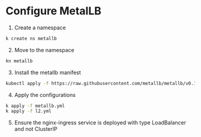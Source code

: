 # Configure MetalLB

1. Create a namespace

```bash
k create ns metallb
```

2. Move to the namespace

```bash
kn metallb
```

3. Install the metallb manifest

```bash
kubectl apply -f https://raw.githubusercontent.com/metallb/metallb/v0.13.9/config/manifests/metallb-native.yaml
```

4. Apply the configurations

```bash
k apply -f metallb.yml
k apply -f l2.yml
```

5. Ensure the nginx-ingress service is deployed with type LoadBalancer and not ClusterIP
